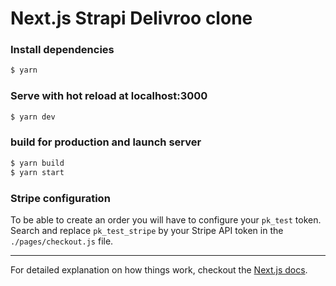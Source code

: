 # Next.js Strapi Delivroo clone

### Install dependencies
```bash
$ yarn
```

### Serve with hot reload at localhost:3000
```bash
$ yarn dev
```

### build for production and launch server
```bash
$ yarn build
$ yarn start
```

### Stripe configuration

To be able to create an order you will have to configure your `pk_test` token.
Search and replace `pk_test_stripe` by your Stripe API token in the `./pages/checkout.js` file.

---

For detailed explanation on how things work, checkout the [Next.js docs](https://github.com/zeit/next.js).

